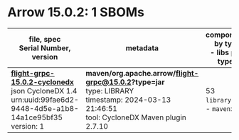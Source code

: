 Arrow 15.0.2: 1 SBOMs
=======

| file, spec<br>Serial Number, version| metadata | components<br>by type<br>- libs purl types |
| ----------------------------------- | -------- | ------------------------------------------ |
| **[flight-grpc-15.0.2-cyclonedx](maven/org.apache.arrow/flight-grpc/15.0.2/flight-grpc-15.0.2-cyclonedx.json)**<br>json CycloneDX 1.4<br>urn:uuid:99fae6d2-9448-4d5e-a1b8-14a1ce95bf35<br>version: 1 | **maven/org.apache.arrow/flight-grpc@15.0.2?type=jar**<br>type: LIBRARY<br>timestamp: 2024-03-13 21:46:51<br>tool: CycloneDX Maven plugin 2.7.10 | 53<br>`library`: 53 <br>- `maven`: 53  |
